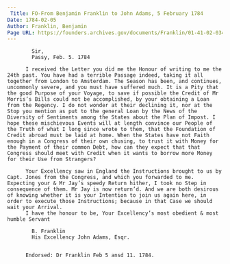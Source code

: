 ```yaml
---
 Title: FO-From Benjamin Franklin to John Adams, 5 February 1784
Date: 1784-02-05
Author: Franklin, Benjamin
Page URL: https://founders.archives.gov/documents/Franklin/01-41-02-0343
---
```


          
            Sir,
            Passy, Feb. 5. 1784
          
          I received the Letter you did me the Honour of writing to me the 24th past. You have had a terrible Passage indeed, taking it all together from London to Amsterdam. The Season has been, and continues, uncommonly severe, and you must have suffered much. It is a Pity that the good Purpose of your Voyage, to save if possible the Credit of Mr Morris’s Bills could not be accomplished, by your obtaining a Loan from the Regency. I do not wonder at their declining it, nor at the Stop you mention as put to the general Loan by the News of the Diversity of Sentiments among the States about the Plan of Impost. I hope these mischievous Events will at length convince our People of the Truth of what I long since wrote to them, that the Foundation of Credit abroad must be laid at home. When the States have not Faith enough in a Congress of their own chusing, to trust it with Money for the Payment of their common Debt, how can they expect that that Congress should meet with Credit when it wants to borrow more Money for their Use from Strangers?
          
          Your Excellency saw in England the Instructions brought to us by Capt. Jones from the Congress, and which you forwarded to me. Expecting your & Mr Jay’s speedy Return hither, I took no Step in consequence of them. Mr Jay is now return’d. And we are both desirous of knowing whether it is your Intention to join us again here, in order to execute those Instructions; because in that Case we should wait your Arrival.
          I have the honour to be, Your Excellency’s most obedient & most humble Servant
          
            B. Franklin
            His Excellency John Adams, Esqr.
          
         
          Endorsed: Dr Franklin Feb 5 ansd 11. 1784.
        
